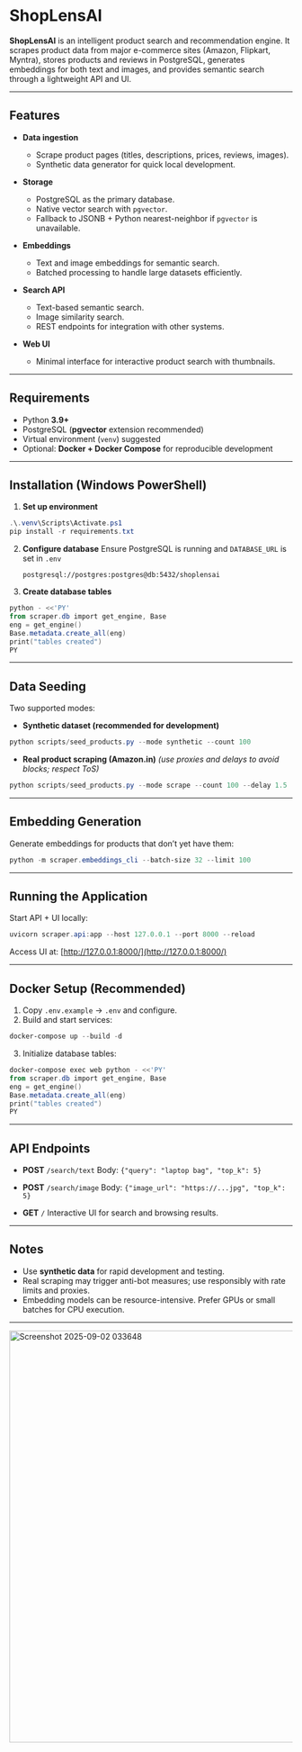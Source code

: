 
# ShopLensAI

**ShopLensAI** is an intelligent product search and recommendation engine.
It scrapes product data from major e-commerce sites (Amazon, Flipkart, Myntra), stores products and reviews in PostgreSQL, generates embeddings for both text and images, and provides semantic search through a lightweight API and UI.

---

## Features

* **Data ingestion**

  * Scrape product pages (titles, descriptions, prices, reviews, images).
  * Synthetic data generator for quick local development.

* **Storage**

  * PostgreSQL as the primary database.
  * Native vector search with `pgvector`.
  * Fallback to JSONB + Python nearest-neighbor if `pgvector` is unavailable.

* **Embeddings**

  * Text and image embeddings for semantic search.
  * Batched processing to handle large datasets efficiently.

* **Search API**

  * Text-based semantic search.
  * Image similarity search.
  * REST endpoints for integration with other systems.

* **Web UI**

  * Minimal interface for interactive product search with thumbnails.

---

## Requirements

* Python **3.9+**
* PostgreSQL (**pgvector** extension recommended)
* Virtual environment (`venv`) suggested
* Optional: **Docker + Docker Compose** for reproducible development

---

## Installation (Windows PowerShell)

1. **Set up environment**

```powershell
.\.venv\Scripts\Activate.ps1
pip install -r requirements.txt
```

2. **Configure database**
   Ensure PostgreSQL is running and `DATABASE_URL` is set in `.env`

   ```
   postgresql://postgres:postgres@db:5432/shoplensai
   ```

3. **Create database tables**

```powershell
python - <<'PY'
from scraper.db import get_engine, Base
eng = get_engine()
Base.metadata.create_all(eng)
print("tables created")
PY
```

---

## Data Seeding

Two supported modes:

* **Synthetic dataset (recommended for development)**

```powershell
python scripts/seed_products.py --mode synthetic --count 100
```

* **Real product scraping (Amazon.in)**
  *(use proxies and delays to avoid blocks; respect ToS)*

```powershell
python scripts/seed_products.py --mode scrape --count 100 --delay 1.5
```

---

## Embedding Generation

Generate embeddings for products that don’t yet have them:

```powershell
python -m scraper.embeddings_cli --batch-size 32 --limit 100
```

---

## Running the Application

Start API + UI locally:

```powershell
uvicorn scraper.api:app --host 127.0.0.1 --port 8000 --reload
```

Access UI at: [http://127.0.0.1:8000/](http://127.0.0.1:8000/)

---

## Docker Setup (Recommended)

1. Copy `.env.example` → `.env` and configure.
2. Build and start services:

```powershell
docker-compose up --build -d
```

3. Initialize database tables:

```powershell
docker-compose exec web python - <<'PY'
from scraper.db import get_engine, Base
eng = get_engine()
Base.metadata.create_all(eng)
print("tables created")
PY
```

---

## API Endpoints

* **POST** `/search/text`
  Body: `{"query": "laptop bag", "top_k": 5}`

* **POST** `/search/image`
  Body: `{"image_url": "https://...jpg", "top_k": 5}`

* **GET** `/`
  Interactive UI for search and browsing results.

---

## Notes

* Use **synthetic data** for rapid development and testing.
* Real scraping may trigger anti-bot measures; use responsibly with rate limits and proxies.
* Embedding models can be resource-intensive. Prefer GPUs or small batches for CPU execution.
---
<img width="1299" height="732" alt="Screenshot 2025-09-02 033648" src="https://github.com/user-attachments/assets/99812360-ec37-4f40-88f9-437582510865" />

